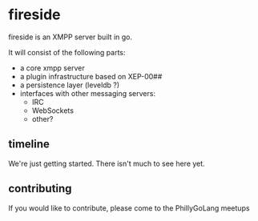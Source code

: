 fireside
========

fireside is an XMPP server built in go.

It will consist of the following parts:

* a core xmpp server
* a plugin infrastructure based on XEP-00##
* a persistence layer (leveldb ?)
* interfaces with other messaging servers:
  * IRC
  * WebSockets
  * other?

timeline
--------

We're just getting started.  There isn't much to see here yet.

contributing
------------

If you would like to contribute, please come to the PhillyGoLang meetups
